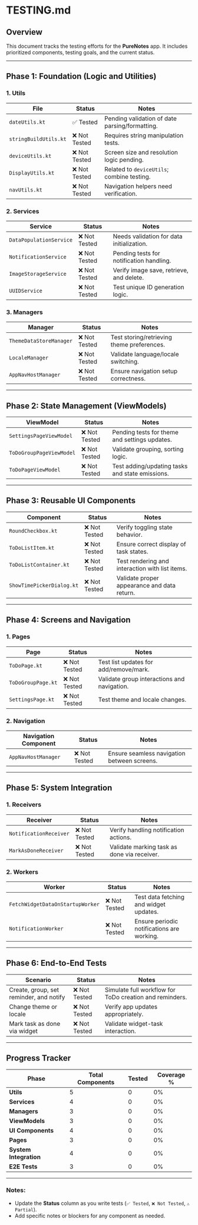 # TESTING.md

## Overview

This document tracks the testing efforts for the **PureNotes** app. It includes prioritized
components, testing goals, and the current status.

---

## Phase 1: Foundation (Logic and Utilities)

### **1. Utils**

| File                  | Status       | Notes                                          |
|-----------------------|--------------|------------------------------------------------|
| `dateUtils.kt`        | ✅ Tested     | Pending validation of date parsing/formatting. |
| `stringBuildUtils.kt` | ❌ Not Tested | Requires string manipulation tests.            |
| `deviceUtils.kt`      | ❌ Not Tested | Screen size and resolution logic pending.      |
| `DisplayUtils.kt`     | ❌ Not Tested | Related to `deviceUtils`; combine testing.     |
| `navUtils.kt`         | ❌ Not Tested | Navigation helpers need verification.          |

### **2. Services**

| Service                 | Status       | Notes                                     |
|-------------------------|--------------|-------------------------------------------|
| `DataPopulationService` | ❌ Not Tested | Needs validation for data initialization. |
| `NotificationService`   | ❌ Not Tested | Pending tests for notification handling.  |
| `ImageStorageService`   | ❌ Not Tested | Verify image save, retrieve, and delete.  |
| `UUIDService`           | ❌ Not Tested | Test unique ID generation logic.          |

### **3. Managers**

| Manager                 | Status       | Notes                                      |
|-------------------------|--------------|--------------------------------------------|
| `ThemeDataStoreManager` | ❌ Not Tested | Test storing/retrieving theme preferences. |
| `LocaleManager`         | ❌ Not Tested | Validate language/locale switching.        |
| `AppNavHostManager`     | ❌ Not Tested | Ensure navigation setup correctness.       |

---

## Phase 2: State Management (ViewModels)

| ViewModel                | Status       | Notes                                           |
|--------------------------|--------------|-------------------------------------------------|
| `SettingsPageViewModel`  | ❌ Not Tested | Pending tests for theme and settings updates.   |
| `ToDoGroupPageViewModel` | ❌ Not Tested | Validate grouping, sorting logic.               |
| `ToDoPageViewModel`      | ❌ Not Tested | Test adding/updating tasks and state emissions. |

---

## Phase 3: Reusable UI Components

| Component                 | Status       | Notes                                           |
|---------------------------|--------------|-------------------------------------------------|
| `RoundCheckbox.kt`        | ❌ Not Tested | Verify toggling state behavior.                 |
| `ToDoListItem.kt`         | ❌ Not Tested | Ensure correct display of task states.          |
| `ToDoListContainer.kt`    | ❌ Not Tested | Test rendering and interaction with list items. |
| `ShowTimePickerDialog.kt` | ❌ Not Tested | Validate proper appearance and data return.     |

---

## Phase 4: Screens and Navigation

### **1. Pages**

| Page               | Status       | Notes                                       |
|--------------------|--------------|---------------------------------------------|
| `ToDoPage.kt`      | ❌ Not Tested | Test list updates for add/remove/mark.      |
| `ToDoGroupPage.kt` | ❌ Not Tested | Validate group interactions and navigation. |
| `SettingsPage.kt`  | ❌ Not Tested | Test theme and locale changes.              |

### **2. Navigation**

| Navigation Component | Status       | Notes                                       |
|----------------------|--------------|---------------------------------------------|
| `AppNavHostManager`  | ❌ Not Tested | Ensure seamless navigation between screens. |

---

## Phase 5: System Integration

### **1. Receivers**

| Receiver               | Status       | Notes                                       |
|------------------------|--------------|---------------------------------------------|
| `NotificationReceiver` | ❌ Not Tested | Verify handling notification actions.       |
| `MarkAsDoneReceiver`   | ❌ Not Tested | Validate marking task as done via receiver. |

### **2. Workers**

| Worker                           | Status       | Notes                                      |
|----------------------------------|--------------|--------------------------------------------|
| `FetchWidgetDataOnStartupWorker` | ❌ Not Tested | Test data fetching and widget updates.     |
| `NotificationWorker`             | ❌ Not Tested | Ensure periodic notifications are working. |

---

## Phase 6: End-to-End Tests

| Scenario                                | Status       | Notes                                                   |
|-----------------------------------------|--------------|---------------------------------------------------------|
| Create, group, set reminder, and notify | ❌ Not Tested | Simulate full workflow for ToDo creation and reminders. |
| Change theme or locale                  | ❌ Not Tested | Verify app updates appropriately.                       |
| Mark task as done via widget            | ❌ Not Tested | Validate widget-task interaction.                       |

---

## Progress Tracker

| Phase                  | Total Components | Tested | Coverage % |
|------------------------|------------------|--------|------------|
| **Utils**              | 5                | 0      | 0%         |
| **Services**           | 4                | 0      | 0%         |
| **Managers**           | 3                | 0      | 0%         |
| **ViewModels**         | 3                | 0      | 0%         |
| **UI Components**      | 4                | 0      | 0%         |
| **Pages**              | 3                | 0      | 0%         |
| **System Integration** | 4                | 0      | 0%         |
| **E2E Tests**          | 3                | 0      | 0%         |

---

### Notes:

- Update the **Status** column as you write tests (`✅ Tested`, `❌ Not Tested`, `⚠️ Partial`).
- Add specific notes or blockers for any component as needed.
